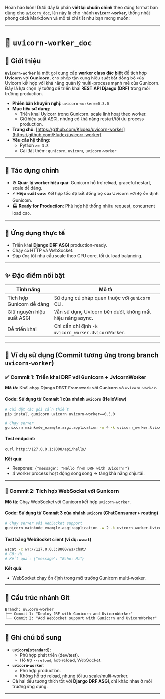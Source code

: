 Hoàn hảo luôn! Dưới đây là phần **viết lại chuẩn chỉnh** theo đúng format bạn dùng cho `uvicorn_doc`, lần này là cho nhánh **`uvicorn-worker`**, thống nhất phong cách Markdown và mô tả chi tiết như bạn mong muốn:

---

# 📘 `uvicorn-worker_doc`

## 🚀 Giới thiệu  
**`uvicorn-worker`** là một gói cung cấp **worker class đặc biệt** để tích hợp **Uvicorn** với **Gunicorn**, cho phép tận dụng hiệu suất bất đồng bộ của Uvicorn kết hợp với khả năng quản lý multi-process mạnh mẽ của Gunicorn. Đây là lựa chọn lý tưởng để triển khai **REST API Django (DRF)** trong môi trường production.

- **Phiên bản khuyến nghị**: `uvicorn-worker==0.3.0`  
- **Mục tiêu sử dụng**:
  - Triển khai Uvicorn trong Gunicorn, scale linh hoạt theo worker.
  - Giữ hiệu suất ASGI, nhưng có khả năng restart/tối ưu process production.
- **Trang chủ**: [https://github.com/Kludex/uvicorn-worker](https://github.com/Kludex/uvicorn-worker)
- **Yêu cầu hệ thống**:
  - Python `>= 3.8`
  - Cài đặt thêm: `gunicorn`, `uvicorn`, `uvicorn-worker`

---

## 🎯 Tác dụng chính
- ⚙️ **Quản lý worker hiệu quả**: Gunicorn hỗ trợ reload, graceful restart, scale dễ dàng.
- ⚡ **Hiệu suất cao**: Kết hợp tốc độ bất đồng bộ của Uvicorn với độ ổn định Gunicorn.
- 🏭 **Ready for Production**: Phù hợp hệ thống nhiều request, concurrent load cao.

---

## 📌 Ứng dụng thực tế
- Triển khai **Django DRF ASGI** production-ready.
- Chạy cả HTTP và WebSocket.
- Đáp ứng tốt nhu cầu scale theo CPU core, tối ưu load balancing.

---

## ✨ Đặc điểm nổi bật
| Tính năng                  | Mô tả                                                                 |
|---------------------------|----------------------------------------------------------------------|
| Tích hợp Gunicorn dễ dàng | Sử dụng cú pháp quen thuộc với `gunicorn` CLI.                       |
| Giữ nguyên hiệu suất ASGI | Vẫn sử dụng Uvicorn bên dưới, không mất hiệu năng async.            |
| Dễ triển khai             | Chỉ cần chỉ định `-k uvicorn_worker.UvicornWorker`.                 |

---

## 🧪 Ví dụ sử dụng (Commit tương ứng trong branch `uvicorn-worker`)

### ✅ Commit 1: Triển khai DRF với Gunicorn + UvicornWorker
**Mô tả**: Khởi chạy Django REST Framework với Gunicorn và `uvicorn-worker`.

#### Code: Sử dụng từ **Commit 1 của nhánh `uvicorn`** (HelloView)

```bash
# Cài đặt các gói cần thiết
pip install gunicorn uvicorn uvicorn-worker==0.3.0

# Chạy server
gunicorn mainkode_example.asgi:application -w 4 -k uvicorn_worker.UvicornWorker --bind 0.0.0.0:8000
```

#### Test endpoint:
```bash
curl http://127.0.0.1:8000/api/hello/
```

**Kết quả**:
- Response: `{"message": "Hello from DRF with Uvicorn!"}`
- 4 worker process hoạt động song song → tăng khả năng chịu tải.

---

### 📡 Commit 2: Tích hợp WebSocket với Gunicorn
**Mô tả**: Chạy WebSocket với Gunicorn kết hợp `uvicorn-worker`.

#### Code: Sử dụng từ **Commit 3 của nhánh `uvicorn`** (ChatConsumer + routing)

```bash
# Chạy server với WebSocket support
gunicorn mainkode_example.asgi:application -w 2 -k uvicorn_worker.UvicornWorker --bind 0.0.0.0:8000
```

#### Test bằng WebSocket client (ví dụ: `wscat`)
```bash
wscat -c ws://127.0.0.1:8000/ws/chat/
# Gõ: Hi
# Kết quả: {"message": "Echo: Hi"}
```

**Kết quả**:
- WebSocket chạy ổn định trong môi trường Gunicorn multi-worker.

---

## 🔖 Cấu trúc nhánh Git
```
Branch: uvicorn-worker
├── Commit 1: "Deploy DRF with Gunicorn and UvicornWorker"
└── Commit 2: "Add WebSocket support with Gunicorn and UvicornWorker"
```

---

## 📝 Ghi chú bổ sung
- **`uvicorn[standard]`**:  
  - Phù hợp phát triển (dev/test).
  - Hỗ trợ `--reload`, hot-reload, WebSocket.
- **`uvicorn-worker`**:
  - Phù hợp production.
  - Không hỗ trợ reload, nhưng tối ưu scale/multi-worker.
- Cả hai đều tương thích tốt với **Django DRF ASGI**, chỉ khác nhau ở môi trường ứng dụng.

---

